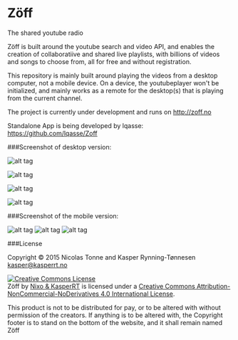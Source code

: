 Zöff
====

The shared youtube radio


Zöff is built around the youtube search and video API, and enables the creation of collaboratiive and shared live playlists, with billions of videos and songs to choose from, all for free and without registration.

This repository is mainly built around playing the videos from a desktop computer, not a mobile device. On a device, the youtubeplayer won't be initialized, and mainly works as a remote for the desktop(s) that is playing from the current channel.

The project is currently under development and runs on http://zoff.no

Standalone App is being developed by lqasse: https://github.com/lqasse/Zoff

###Screenshot of desktop version:

![alt tag](http://puu.sh/fF6XJ/003fa24349.jpg)

![alt tag](http://puu.sh/fF77D/628693b995.jpg)

![alt tag](http://puu.sh/fF7eb/0129dde16f.jpg)

![alt tag](http://puu.sh/fF7jl/2653aada6c.jpg)

###Screenshot of the mobile version:

![alt tag](http://puu.sh/fF7px/7f6273fc85.jpg)     ![alt tag](http://puu.sh/fF7B3/58b9b3abce.jpg)     ![alt tag](http://puu.sh/fF7ID/e7d65c336b.jpg)

###License

Copyright © 2015 Nicolas Tonne and Kasper Rynning-Tønnesen kasper@kasperrt.no

<a rel="license" href="http://creativecommons.org/licenses/by-nc-nd/4.0/"><img alt="Creative Commons License" style="border-width:0" src="https://i.creativecommons.org/l/by-nc-nd/4.0/88x31.png" /></a><br /><span xmlns:dct="http://purl.org/dc/terms/" property="dct:title">Zöff</span> by <a xmlns:cc="http://creativecommons.org/ns#" href="http://zoff.no" property="cc:attributionName" rel="cc:attributionURL">Nixo & KasperRT</a> is licensed under a <a rel="license" href="http://creativecommons.org/licenses/by-nc-nd/4.0/">Creative Commons Attribution-NonCommercial-NoDerivatives 4.0 International License</a>.

This product is not to be distributed for pay, or to be altered with without permission of the creators. If anything is to be altered with, the Copyright footer is to stand on the bottom of the website, and it shall remain named Zöff
